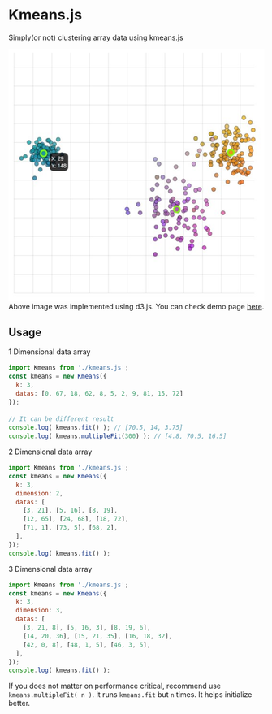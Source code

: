 # Kmeans.js
Simply(or not) clustering array data using kmeans.js

![Draw rgb format data using D3.js](/demo/demo.jpg?raw=true "Clustered 3 Dimensional data")\
Above image was implemented using d3.js. You can check demo page [here](https://maetdol.github.io/k-means-js/demo/).

## Usage
1 Dimensional data array
```javascript
import Kmeans from './kmeans.js';
const kmeans = new Kmeans({
  k: 3,
  datas: [0, 67, 18, 62, 8, 5, 2, 9, 81, 15, 72]
});

// It can be different result
console.log( kmeans.fit() ); // [70.5, 14, 3.75]
console.log( kmeans.multipleFit(300) ); // [4.8, 70.5, 16.5]
```

2 Dimensional data array
```javascript
import Kmeans from './kmeans.js';
const kmeans = new Kmeans({
  k: 3,
  dimension: 2,
  datas: [
    [3, 21], [5, 16], [8, 19],
    [12, 65], [24, 68], [18, 72],
    [71, 1], [73, 5], [68, 2],
  ],
});
console.log( kmeans.fit() );
```

3 Dimensional data array
```javascript
import Kmeans from './kmeans.js';
const kmeans = new Kmeans({
  k: 3,
  dimension: 3,
  datas: [
    [3, 21, 8], [5, 16, 3], [8, 19, 6],
    [14, 20, 36], [15, 21, 35], [16, 18, 32],
    [42, 0, 8], [48, 1, 5], [46, 3, 5],
  ],
});
console.log( kmeans.fit() );
```

If you does not matter on performance critical, recommend use `kmeans.multipleFit( n )`.
It runs `kmeans.fit` but `n` times. It helps initialize better.
